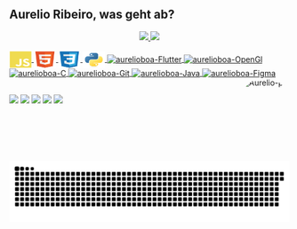 ## Aurelio Ribeiro, was geht ab?
<div align="center">
  <a href="https://github.com/aureliodeboa">
  <img height="180em" src="https://github-readme-stats.vercel.app/api?username=aureliodeboa&show_icons=true&theme=dark&include_all_commits=true&count_private=true"/>
  <img height="180em" src="https://github-readme-stats.vercel.app/api/top-langs/?username=aureliodeboa&layout=compact&langs_count=7&theme=dark"/>
</div>
<div style="display: inline_block"><br>
  <img align="center" alt="aureliodeboa-Js" height="30" width="40" src="https://raw.githubusercontent.com/devicons/devicon/master/icons/javascript/javascript-plain.svg">
  <img align="center" alt="aurelioboa-HTML" height="30" width="40" src="https://raw.githubusercontent.com/devicons/devicon/master/icons/html5/html5-original.svg">
  <img align="center" alt="aureliodeboa-CSS" height="30" width="40" src="https://raw.githubusercontent.com/devicons/devicon/master/icons/css3/css3-original.svg">
  <img align="center" alt="aureliodeboa-Python" height="30" width="40" src="https://raw.githubusercontent.com/devicons/devicon/master/icons/python/python-original.svg">
  <img align="center" alt="aurelioboa-Flutter" height="30" width="40" src="https://cdn.jsdelivr.net/gh/devicons/devicon/icons/flutter/flutter-original.svg">
  <img align="center" alt="aurelioboa-OpenGl" height="30" width="40" src="https://cdn.jsdelivr.net/gh/devicons/devicon/icons/opengl/opengl-original.svg">
  <img align="center" alt="aurelioboa-C" height="30" width="40" src= "https://cdn.jsdelivr.net/gh/devicons/devicon/icons/c/c-original.svg">
  <img align="center" alt="aurelioboa-Git" height="30" width="40" src= "https://cdn.jsdelivr.net/gh/devicons/devicon/icons/git/git-plain-wordmark.svg">
  <img align="center" alt="aurelioboa-Java" height="30" width="40" src= "https://cdn.jsdelivr.net/gh/devicons/devicon/icons/java/java-original-wordmark.svg" >
  <img align="center" alt="aurelioboa-Figma" height="30" width="40" src= "https://cdn.jsdelivr.net/gh/devicons/devicon/icons/figma/figma-original.svg" >
   <img align="right" alt="Aurelio-pic" height="150" style="border-radius:50px;" src="https://media0.giphy.com/media/Rlwz4m0aHgXH13jyrE/giphy.gif?cid=ecf05e47465oe27zmxqes1drulm54o9ogq4eeh4paf18niiv&rid=giphy.gif&ct=g">
</div>


</div>
  
  ##
 
<div> 
 
  <a href="https://instagram.com/aurelioribeir0" target="_blank"><img src="https://img.shields.io/badge/-Instagram-%23E4405F?style=for-the-badge&logo=instagram&logoColor=white" target="_blank"></a>
  <a href="https://twitter.com/aureliodeboa" target="_blank"><img src="https://img.shields.io/badge/Twitter-1DA1F2?style=for-the-badge&logo=twitter&logoColor=white" target="_blank"></a>
  <a href = "mailto:aurelio74123@gmail.com"><img src="https://img.shields.io/badge/-Gmail-%23333?style=for-the-badge&logo=gmail&logoColor=white" target="_blank"></a>
  <a href="https://www.linkedin.com/in/aurelioribeiro/" target="_blank"><img src="https://img.shields.io/badge/-LinkedIn-%230077B5?style=for-the-badge&logo=linkedin&logoColor=white" target="_blank"></a> 
  <a href="https://open.spotify.com/user/aureliodeboa?si=2f7d32f2d2994d90&nd=1" target="_blank"><img src="https://img.shields.io/badge/Spotify-1ED760?&style=for-the-badge&logo=spotify&logoColor=white" target="_blank"></a> 
 
  ![Snake animation](https://github.com/aureliodeboa/aurelio-output/blob/main/github-contribution-grid-snake.svg)
 
</div>

